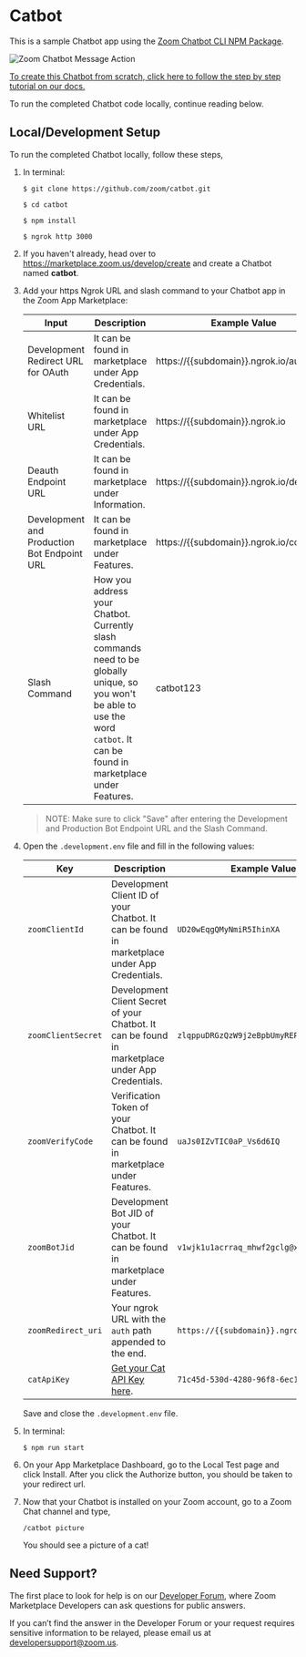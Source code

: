 # Catbot

This is a sample Chatbot app using the [Zoom Chatbot CLI NPM Package](https://www.npmjs.com/package/@zoomus/chatbot-cli).

![Zoom Chatbot Message Action](https://s3.amazonaws.com/user-content.stoplight.io/19808/1578436796074)

[To create this Chatbot from scratch, click here to follow the step by step tutorial on our docs.](https://marketplace.zoom.us/docs/guides/chatbots/using-the-chatbot-cli)

To run the completed Chatbot code locally, continue reading below.

## Local/Development Setup

To run the completed Chatbot locally, follow these steps,

1. In terminal:

   `$ git clone https://github.com/zoom/catbot.git`

   `$ cd catbot`

   `$ npm install`

   `$ ngrok http 3000`

1. If you haven't already, head over to https://marketplace.zoom.us/develop/create and create a Chatbot named **catbot**.


1. Add your https Ngrok URL and slash command to your Chatbot app in the Zoom App Marketplace:

   | Input        | Description | Example Value           |
   | -------------|-------------|-------------------------|
   | Development Redirect URL for OAuth |  It can be found in marketplace under App Credentials.   | https://{{subdomain}}.ngrok.io/auth    |
   | Whitelist URL |   It can be found in marketplace under App Credentials.  | https://{{subdomain}}.ngrok.io |
   | Deauth Endpoint URL  |  It can be found in marketplace under Information.  | https://{{subdomain}}.ngrok.io/deauth |
   | Development and Production Bot Endpoint URL  | It can be found in marketplace under Features.  | https://{{subdomain}}.ngrok.io/command |
   | Slash Command | How you address your Chatbot. Currently slash commands need to be globally unique, so you won't be able to use the word `catbot`. It can be found in marketplace under Features. | catbot123 |

   > NOTE: Make sure to click "Save" after entering the Development and Production Bot Endpoint URL and the Slash Command.

1. Open the `.development.env` file and fill in the following values:

   | Key        |  Description          |     Example Value    |
   | ------------- |-------------|---------|
   | `zoomClientId`  | Development Client ID of your Chatbot. It can be found in marketplace under App Credentials. | `UD20wEqgQMyNmiR5IhinXA` |
   | `zoomClientSecret`  | Development Client Secret of your Chatbot. It can be found in marketplace under App Credentials. | `zlqppuDRGzQzW9j2eBpbUmyREPSbuTSU` |
   | `zoomVerifyCode`  | Verification Token of your Chatbot. It can be found in marketplace under Features. | `uaJs0IZvTIC0aP_Vs6d6IQ` |
   | `zoomBotJid`  | Development Bot JID of your Chatbot. It can be found in marketplace under Features. | `v1wjk1u1acrraq_mhwf2gclg@xmpp.zoom.us` |
   | `zoomRedirect_uri`  | Your ngrok URL with the `auth` path appended to the end. | `https://{{subdomain}}.ngrok.io/auth` |
	 | `catApiKey`  | [Get your Cat API Key here](https://thecatapi.com/). | `71c45d-530d-4280-96f8-6ec16f2315` |

   Save and close the `.development.env` file.

1. In terminal:

   `$ npm run start`

1. On your App Marketplace Dashboard, go to the Local Test page and click Install. After you click the Authorize button, you should be taken to your redirect url.

1. Now that your Chatbot is installed on your Zoom account, go to a Zoom Chat channel and type,

   `/catbot picture`

   You should see a picture of a cat!

## Need Support?

The first place to look for help is on our [Developer Forum](https://devforum.zoom.us/), where Zoom Marketplace Developers can ask questions for public answers.

If you can’t find the answer in the Developer Forum or your request requires sensitive information to be relayed, please email us at developersupport@zoom.us.
